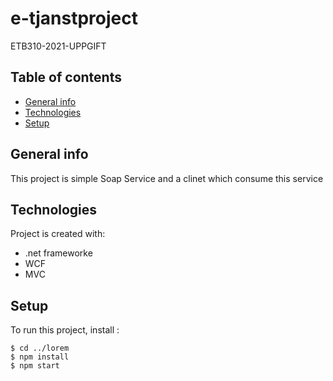 # e-tjanstproject
ETB310-2021-UPPGIFT
## Table of contents
* [General info](#general-info)
* [Technologies](#technologies)
* [Setup](#setup)

## General info
This project is simple Soap Service and a clinet which consume this service
	
## Technologies
Project is created with:
* .net frameworke
* WCF
* MVC
	
## Setup
To run this project, install :

```
$ cd ../lorem
$ npm install
$ npm start
```
